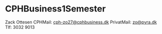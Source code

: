 # CPHBusiness1Semester
Zack Ottesen
CPHMail: cph-zo27@cphbusiness.dk
PrivatMail: zo@pyra.dk
Tlf: 3032 9013 
